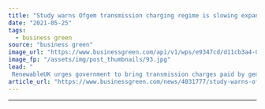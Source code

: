 ```yaml
---
title: "Study warns Ofgem transmission charging regime is slowing expansion of Britain's green electricity market"
date: "2021-05-25"
tags: 
  - business green
source: "business green"
image_url: "https://www.businessgreen.com/api/v1/wps/e9347cd/d11cb3a4-03ee-4537-880d-4e4c58209794/6/farr-wind-farm-scotland-185x114.jpg"
image_fp: "/assets/img/post_thumbnails/93.jpg"
lead: "
 RenewableUK urges government to bring transmission charges paid by generators in line with those in other countries, arguing move would make UK more competitive on global stage ..."
article_url: "https://www.businessgreen.com/news/4031777/study-warns-ofgem-transmission-charging-regime-slowing-expansion-britain-green-electricity-market"
---
```


---
